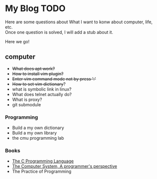 # My Blog TODO

Here are some questions about What I want to konw about computer, life, etc.  
Once one question is solved, I will add a stub about it.  

Here we go!  

## computer
- ~~What does apt work?~~
- ~~How to install vim plugin?~~
- ~~Enter vim command mode not by press ':'~~
- ~~How to set vim dictionary~~?
- what is symbolic link in linux?
- What does telnet actually do?
- What is proxy?
- git submodule

### Programming
- Build a my own dictionary
- Build a my own library
- the cmu programming lab


### Books
- [The C Programming Language](https://hikage.freeshell.org/books/theCprogrammingLanguage.pdf)
- [The Computer System, A programmer's perspective](https://hikage.freeshell.org/books/theCprogrammingLanguage.pdf)
- The Practice of Programming


